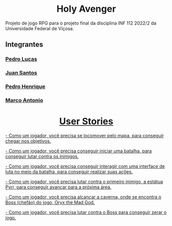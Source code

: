 <h1 align="center">
	Holy Avenger
</h1>
<p>
	Projeto de jogo RPG para o projeto final da disciplina INF 112 2022/2 da Universidade Federal de Viçosa.
</p>
</div>
<h2>Integrantes</h2>
<h3><a href="https://github.com/pedro-lucas-martins">Pedro Lucas</h3>
<h3><a href="https://github.com/ojuans">Juan Santos</h3>
<h3><a href="https://github.com/Pedrohbcarvalho">Pedro Henrique</h3>
<h3><a href="https://github.com/Calambau">Marco Antonio</h3>

<h1 align="center">
	User Stories
</h1>
<p> - Como um jogador, você precisa se locomover pelo mapa, para conseguir chegar nos objetivos.</p>
<p> - Como um jogador, você precisa conseguir iniciar uma batalha, para conseguir lutar contra os inimigos.</p>
<p> - Como um jogador, você precisa conseguir interagir com uma interface de luta no meio da batalha, para conseguir realizar suas ações.</p>
<p> - Como um jogador, você precisa lutar contra o primeiro inimigo, a estátua Pyrr, para conseguir avançar para a próxima área.</p>
<p> - Como um jogador, você precisa alcançar a caverna, onde se encontra o Boss (chefão) do jogo, Oryx the Mad God.</p>
<p> - Como um jogador, você precisa lutar contra o Boss para conseguir zerar o jogo.</p>

